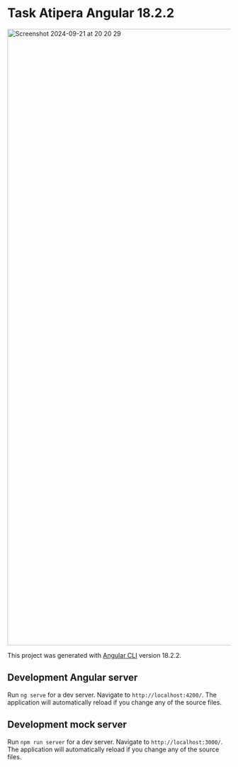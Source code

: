 # Task Atipera Angular 18.2.2

<img width="1390" alt="Screenshot 2024-09-21 at 20 20 29" src="https://github.com/user-attachments/assets/95ed0f5f-8044-4d2b-a46b-74255812259d">

This project was generated with [Angular CLI](https://github.com/angular/angular-cli) version 18.2.2.

## Development Angular server

Run `ng serve` for a dev server. Navigate to `http://localhost:4200/`. The application will automatically reload if you change any of the source files.

## Development mock server

Run `npm run server` for a dev server. Navigate to `http://localhost:3000/`. The application will automatically reload if you change any of the source files.

